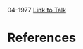 

04-1977
[Link to Talk](https://www.churchofjesuschrist.org/study/general-conference/1977/04/saturday-morning-session?lang=eng)



# References
